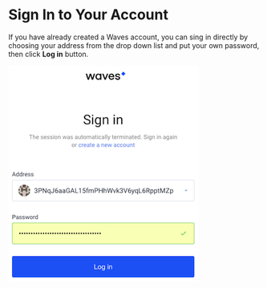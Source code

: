 # Sign In to Your Account

If you have already created a Waves account, you can sing in directly by choosing your address from the drop down list and put your own password, then click **Log in** button.

![](/_assets/login_page.png)
